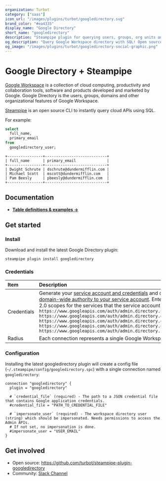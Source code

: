 ```yaml
---
organization: Turbot
category: ["saas"]
icon_url: "/images/plugins/turbot/googledirectory.svg"
brand_color: "#ea4335"
display_name: "Google Directory"
short_name: "googledirectory"
description: "Steampipe plugin for querying users, groups, org units and more from your Google Workspace directory."
og_description: "Query Google Workspace directory with SQL! Open source CLI. No DB required."
og_image: "/images/plugins/turbot/googledirectory-social-graphic.png"
---
```


# Google Directory + Steampipe

[Google Workspace](https://workspace.google.com) is a collection of cloud computing, productivity and collaboration tools, software and products developed and marketed by Google. Google Directory is the users, groups, domains and other organizational features of Google Workspace.

[Steampipe](https://steampipe.io) is an open source CLI to instantly query cloud APIs using SQL.

For example:

```sql
select
  full_name,
  primary_email
from
  googledirectory_user;
```

```
+----------------+----------------------------+
| full_name      | primary_email              |
+----------------+----------------------------+
| Dwight Schrute | dschrute@dundermifflin.com |
| Michael Scott  | mscott@dundermifflin.com   |
| Pam Beesly     | pbeesly@dundermifflin.com  |
+----------------+----------------------------+
```

## Documentation

- **[Table definitions & examples →](/plugins/turbot/googledirectory/tables)**

## Get started

### Install

Download and install the latest Google Directory plugin:

```bash
steampipe plugin install googledirectory
```

### Credentials

| Item        | Description                                                                                                                         |
| :---------- | :-----------------------------------------------------------------------------------------------------------------------------------|
| Credentials | Generate your [service account and credentials](https://developers.google.com/admin-sdk/directory/v1/guides/delegation#create_the_service_account_and_credentials) and configure to [Delegate domain-wide authority to your service account](https://developers.google.com/admin-sdk/directory/v1/guides/delegation#delegate_domain-wide_authority_to_your_service_account). Enter the following OAuth 2.0 scopes for the services that the service account can access:<br />`https://www.googleapis.com/auth/admin.directory.user.readonly`<br />`https://www.googleapis.com/auth/admin.directory.domain.readonly`<br />`https://www.googleapis.com/auth/admin.directory.group.readonly`<br />`https://www.googleapis.com/auth/admin.directory.orgunit.readonly`<br />`https://www.googleapis.com/auth/admin.directory.rolemanagement.readonly` |
| Radius      | Each connection represents a single Google Workspace account.                                                                       |

### Configuration

Installing the latest googledirectory plugin will create a config file (`~/.steampipe/config/googledirectory.spc`) with a single connection named `googledirectory`:

```hcl
connection "googledirectory" {
  plugin = "googledirectory"

  # `credential_file` (required) - The path to a JSON credential file that contains Google application credentials.
  #credential_file = "PATH_TO_CREDENTIAL_FILE"

  # `impersonate_user` (required) - The workspace directory user (string) which should be impersonated. Needs permissions to access the Admin APIs.
  # If not set, no impersonation is done.
  #impersonate_user = "USER_EMAIL"
}
```

## Get involved

- Open source: https://github.com/turbot/steampipe-plugin-googledirectory
- Community: [Slack Channel](https://join.slack.com/t/steampipe/shared_invite/zt-oij778tv-lYyRTWOTMQYBVAbtPSWs3g)
